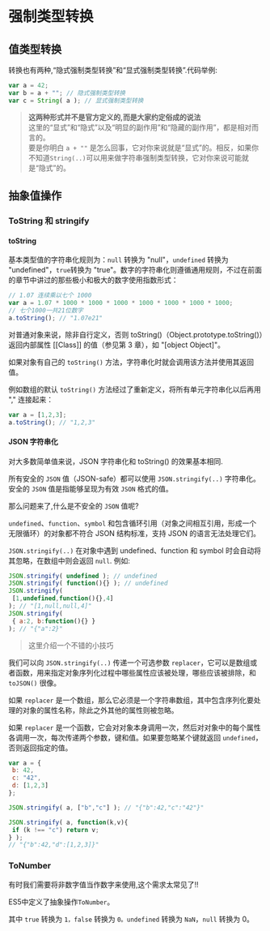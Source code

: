 # 强制类型转换

## 值类型转换
转换也有两种,“隐式强制类型转换”和“显式强制类型转换”.代码举例:
```js
var a = 42;
var b = a + ""; // 隐式强制类型转换
var c = String( a ); // 显式强制类型转换
```
>**这两种形式并不是官方定义的,而是大家约定俗成的说法**  
这里的“显式”和“隐式”以及“明显的副作用”和“隐藏的副作用”，都是相对而言的。  
要是你明白 `a + ""` 是怎么回事，它对你来说就是“显式”的。相反，如果你不知道`String(..)`可以用来做字符串强制类型转换，它对你来说可能就是“隐式”的。

## 抽象值操作

### ToString 和 stringify

#### toString
基本类型值的字符串化规则为：`null` 转换为 "null"，`undefined` 转换为 "undefined"，`true`转换为 "true"。数字的字符串化则遵循通用规则，不过在前面的章节中讲过的那些极小和极大的数字使用指数形式：
```js
// 1.07 连续乘以七个 1000
var a = 1.07 * 1000 * 1000 * 1000 * 1000 * 1000 * 1000 * 1000;
// 七个1000一共21位数字
a.toString(); // "1.07e21"
```
对普通对象来说，除非自行定义，否则 toString()（Object.prototype.toString()）返回内部属性 [[Class]] 的值（参见第 3 章），如 "[object Object]"。

如果对象有自己的 `toString()` 方法，字符串化时就会调用该方法并使用其返回值。

例如数组的默认 `toString()` 方法经过了重新定义，将所有单元字符串化以后再用 "," 连接起来：
```js
var a = [1,2,3];
a.toString(); // "1,2,3"
```

#### JSON 字符串化
对大多数简单值来说，JSON 字符串化和 toString() 的效果基本相同.

所有安全的 `JSON` 值（JSON-safe）都可以使用 `JSON.stringify(..)` 字符串化。安全的 `JSON` 值是指能够呈现为有效 `JSON` 格式的值。

那么问题来了,什么是不安全的 `JSON` 值呢? 

`undefined`、`function`、`symbol` 和包含循环引用（对象之间相互引用，形成一个无限循环）的对象都不符合 JSON 结构标准，支持 JSON 的语言无法处理它们。

`JSON.stringify(..)` 在对象中遇到 undefined、function 和 symbol 时会自动将其忽略，在数组中则会返回 `null`. 例如:
```js
JSON.stringify( undefined ); // undefined
JSON.stringify( function(){} ); // undefined
JSON.stringify(
 [1,undefined,function(){},4]
); // "[1,null,null,4]"
JSON.stringify(
 { a:2, b:function(){} }
); // "{"a":2}"
```
>这里介绍一个不错的小技巧

我们可以向 `JSON.stringify(..)` 传递一个可选参数 `replacer`，它可以是数组或者函数，用来指定对象序列化过程中哪些属性应该被处理，哪些应该被排除，和 `toJSON()` 很像。

如果 `replacer` 是一个数组，那么它必须是一个字符串数组，其中包含序列化要处理的对象的属性名称，除此之外其他的属性则被忽略。

如果 `replacer` 是一个函数，它会对对象本身调用一次，然后对对象中的每个属性各调用一次，每次传递两个参数，键和值。如果要忽略某个键就返回 `undefined`，否则返回指定的值。
```js
var a = { 
 b: 42,
 c: "42",
 d: [1,2,3] 
};

JSON.stringify( a, ["b","c"] ); // "{"b":42,"c":"42"}"

JSON.stringify( a, function(k,v){
 if (k !== "c") return v;
} );
// "{"b":42,"d":[1,2,3]}"
```

### ToNumber
有时我们需要将非数字值当作数字来使用,这个需求太常见了!!

ES5中定义了抽象操作`ToNumber`。

其中 `true` 转换为 `1，false` 转换为 `0。undefined` 转换为 `NaN`，`null` 转换为 0。






